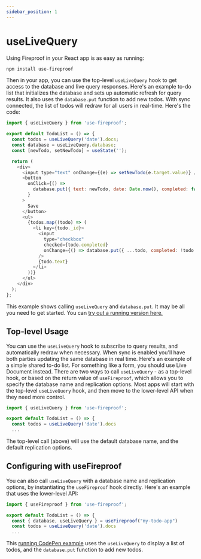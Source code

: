 ```yaml
---
sidebar_position: 1
---
```


# useLiveQuery


Using Fireproof in your React app is as easy as running:

```bash
npm install use-fireproof
```

Then in your app, you can use the top-level `useLiveQuery` hook to get access to the database and live query responses. Here's an example to-do list that initializes the database and sets up automatic refresh for query results. It also uses the `database.put` function to add new todos. With sync connected, the list of todos will redraw for all users in real-time. Here's the code:

```js
import { useLiveQuery } from 'use-fireproof';

export default TodoList = () => {
  const todos = useLiveQuery('date').docs;
  const database = useLiveQuery.database;
  const [newTodo, setNewTodo] = useState('');

  return (
    <div>
      <input type="text" onChange={(e) => setNewTodo(e.target.value)} />
      <button
        onClick={() =>
          database.put({ text: newTodo, date: Date.now(), completed: false })
        }
      >
        Save
      </button>
      <ul>
        {todos.map((todo) => (
          <li key={todo._id}>
            <input
              type="checkbox"
              checked={todo.completed}
              onChange={() => database.put({ ...todo, completed: !todo.completed })}
            />
            {todo.text}
          </li>
        ))}
      </ul>
    </div>
  );
};
```

This example shows calling `useLiveQuery` and `database.put`. It may be all you need to get started. You can [try out a running version here.](https://codepen.io/jchrisa/pen/vYVVxez?editors=0010)

## Top-level Usage

You can use the `useLiveQuery` hook to subscribe to query results, and automatically redraw when necessary. When sync is enabled you'll have both parties updating the same database in real time. Here's an example of a simple shared to-do list. For something like a form, you should use Live Document instead. There are two ways to call `useLiveQuery` - as a top-level hook, or based on the return value of `useFireproof`, which allows you to specify the database name and replication options. Most apps will start with the top-level `useLiveQuery` hook, and then move to the lower-level API when they need more control.

```js
import { useLiveQuery } from 'use-fireproof';

export default TodoList = () => {
  const todos = useLiveQuery('date').docs
  ...
```

The top-level call (above) will use the default database name, and the default replication options. 

## Configuring with useFireproof


You can also call `useLiveQuery` with a database name and replication options, by instantiating the `useFireproof` hook directly. Here's an example that uses the lower-level API:

```js
import { useFireproof } from 'use-fireproof';

export default TodoList = () => {
  const { database, useLiveQuery } = useFireproof("my-todo-app")
  const todos = useLiveQuery('date').docs
  ...
```

This [running CodePen example](https://codepen.io/jchrisa/pen/vYVVxez?editors=0010) uses the `useLiveQuery` to display a list of todos, and the `database.put` function to add new todos. 
